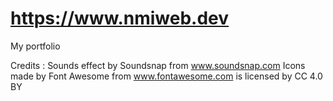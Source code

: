 # https://www.nmiweb.dev
My portfolio

Credits : 
Sounds effect by Soundsnap from www.soundsnap.com
Icons made by Font Awesome from www.fontawesome.com is licensed by CC 4.0 BY
